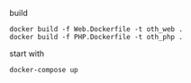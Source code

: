 build

    docker build -f Web.Dockerfile -t oth_web .
    docker build -f PHP.Dockerfile -t oth_php .

start with

    docker-compose up